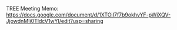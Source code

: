 TREE
Meeting Memo:
https://docs.google.com/document/d/1XTOiI7f7b9okhvYF-pWiXQV-JjowdnMIi0TldcV1wYI/edit?usp=sharing
